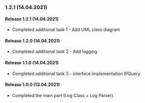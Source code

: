 ### 1.2.1 (14.04.2021)
#### Release 1.2.1 (14.04.2021)
+ Completed additional task 1 - Add UML class diagram
#### Release 1.2.0 (14.04.2021)
+ Completed additional task 2 - Add logging
#### Release 1.1.0 (14.04.2021)
+ Completed additional task 3 - interface implementation IPQuery
#### Release 1.0.0 (13.04.2021)
+ Completed the main part (Log Class + Log Parser).


